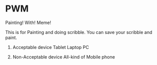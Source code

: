 # PWM
Painting! With! Meme!

This is for Painting and doing scribble.
You can save your scribble and paint.


  1. Acceptable device
    Tablet
    Laptop
    PC

  2. Non-Acceptable device
    All-kind of Mobile phone
